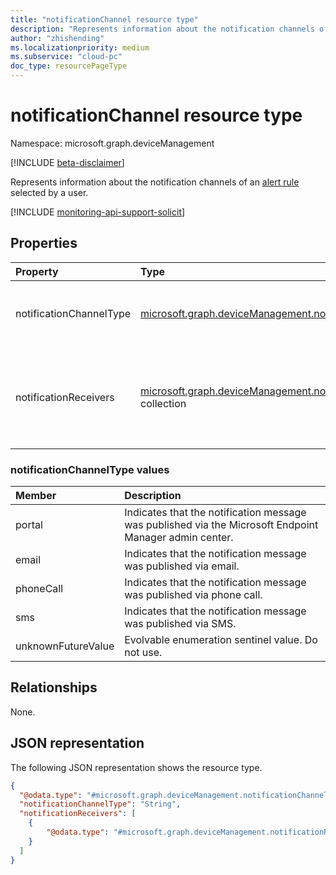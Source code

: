 ```yaml
---
title: "notificationChannel resource type"
description: "Represents information about the notification channels of an alert rule selected by a user."
author: "zhishending"
ms.localizationpriority: medium
ms.subservice: "cloud-pc"
doc_type: resourcePageType
---
```


# notificationChannel resource type

Namespace: microsoft.graph.deviceManagement

[!INCLUDE [beta-disclaimer](../../includes/beta-disclaimer.md)]

Represents information about the notification channels of an [alert rule](../resources/devicemanagement-alertrule.md) selected by a user.

[!INCLUDE [monitoring-api-support-solicit](../includes/monitoring-api-support-solicit.md)]

## Properties

|Property|Type|Description|
|:---|:---|:---|
|notificationChannelType|[microsoft.graph.deviceManagement.notificationChannelType](#notificationchanneltype-values)|The type of the notification channel. The possible values are: `portal`, `email`, `phoneCall`, `sms`, `unknownFutureValue`.|
|notificationReceivers|[microsoft.graph.deviceManagement.notificationReceiver](../resources/devicemanagement-notificationreceiver.md) collection|Information about the notification receivers, such as locale and contact information. For example, `en-us` for locale and `serena.davis@contoso.com` for contact information.|

### notificationChannelType values

|Member|Description|
|:---|:---|
|portal|Indicates that the notification message was published via the Microsoft Endpoint Manager admin center.|
|email|Indicates that the notification message was published via email.|
|phoneCall|Indicates that the notification message was published via phone call.|
|sms|Indicates that the notification message was published via SMS.|
|unknownFutureValue|Evolvable enumeration sentinel value. Do not use.|

## Relationships

None.

## JSON representation

The following JSON representation shows the resource type.
<!-- {
  "blockType": "resource",
  "@odata.type": "microsoft.graph.deviceManagement.notificationChannel"
}
-->
``` json
{
  "@odata.type": "#microsoft.graph.deviceManagement.notificationChannel",
  "notificationChannelType": "String",
  "notificationReceivers": [
    {
        "@odata.type": "#microsoft.graph.deviceManagement.notificationReceiver"
    }
  ]
}
```
